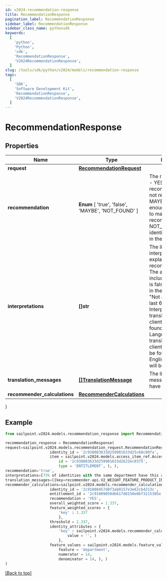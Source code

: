 ```yaml
---
id: v2024-recommendation-response
title: RecommendationResponse
pagination_label: RecommendationResponse
sidebar_label: RecommendationResponse
sidebar_class_name: pythonsdk
keywords:
  [
    'python',
    'Python',
    'sdk',
    'RecommendationResponse',
    'V2024RecommendationResponse',
  ]
slug: /tools/sdk/python/v2024/models/recommendation-response
tags:
  [
    'SDK',
    'Software Development Kit',
    'RecommendationResponse',
    'V2024RecommendationResponse',
  ]
---
```


# RecommendationResponse

## Properties

| Name | Type | Description | Notes |
| --- | --- | --- | --- |
| **request** | [**RecommendationRequest**](recommendation-request) |  | [optional] |
| **recommendation** | **Enum** [ 'true', 'false', 'MAYBE', 'NOT_FOUND' ] | The recommendation - YES if the access is recommended, NO if not recommended, MAYBE if there is not enough information to make a recommendation, NOT_FOUND if the identity is not found in the system | [optional] |
| **interpretations** | **[]str** | The list of interpretations explaining the recommendation. The array is empty if includeInterpretations is false or not present in the request. e.g. - [ \"Not approved in the last 6 months.\" ]. Interpretations will be translated using the client's locale as found in the Accept-Language header. If a translation for the client's locale cannot be found, the US English translation will be returned. | [optional] |
| **translation_messages** | [**[]TranslationMessage**](translation-message) | The list of translation messages, if they have been requested. | [optional] |
| **recommender_calculations** | [**RecommenderCalculations**](recommender-calculations) |  | [optional] |

}

## Example

```python
from sailpoint.v2024.models.recommendation_response import RecommendationResponse

recommendation_response = RecommendationResponse(
request=sailpoint.v2024.models.recommendation_request.RecommendationRequest(
                    identity_id = '2c938083633d259901633d25c68c00fa',
                    item = sailpoint.v2024.models.access_item_ref.AccessItemRef(
                        id = '2c938083633d259901633d2623ec0375',
                        type = 'ENTITLEMENT', ), ),
recommendation='true',
interpretations=[75% of identities with the same department have this access. This information had a high impact on the overall score., 67% of identities with the same peer group have this access. This information had a low impact on the overall score., 42% of identities with the same location have this access. This information had a low impact on the overall score.],
translation_messages=[{key=recommender-api.V2_WEIGHT_FEATURE_PRODUCT_INTERPRETATION_HIGH, values=[75, department]}],
recommender_calculations=sailpoint.v2024.models.recommender_calculations.RecommenderCalculations(
                    identity_id = '2c91808457d8f3ab0157e3e62cb4213c',
                    entitlement_id = '2c91809050db617d0150e0bf3215385e',
                    recommendation = 'YES',
                    overall_weighted_score = 1.337,
                    feature_weighted_scores = {
                        'key' : 1.337
                        },
                    threshold = 1.337,
                    identity_attributes = {
                        'key' : sailpoint.v2024.models.recommender_calculations_identity_attributes_value.RecommenderCalculations_identityAttributes_value(
                            value = '', )
                        },
                    feature_values = sailpoint.v2024.models.feature_value_dto.FeatureValueDto(
                        feature = 'department',
                        numerator = 14,
                        denominator = 14, ), )
)

```

[[Back to top]](#)
